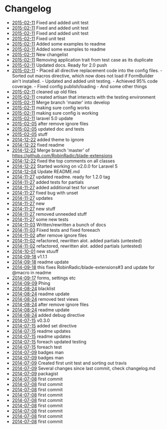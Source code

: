# Changelog 

- [2015-02-11](https://github.com/robinradic/blade-extensions/commit/6c8bc2e8f56b06c5b0131e381d556e3b5dff445b)  Fixed and added unit test  
- [2015-02-11](https://github.com/robinradic/blade-extensions/commit/9f1bcd7038a6bc5fffe5b19b97bd836504a36f02)  Fixed and added unit test  
- [2015-02-11](https://github.com/robinradic/blade-extensions/commit/ed3e4ae9bfa8f61f91ade321815a4b53c1c2698d)  Fixed and added unit test  
- [2015-02-11](https://github.com/robinradic/blade-extensions/commit/6169afeb58f040d16ad654c9a0d7e710d42dcc9f)  Fixed unit test  
- [2015-02-11](https://github.com/robinradic/blade-extensions/commit/861890b2ca8da05f3a99cdf0420410d6a4391127)  Added some examples to  readme  
- [2015-02-11](https://github.com/robinradic/blade-extensions/commit/46a6333b449160bcaef144b1dd1a6fe3d4921372)  Added some examples to  readme  
- [2015-02-11](https://github.com/robinradic/blade-extensions/commit/52d2713f37f0bcf5df957d0b6e90bbe29b9cbdda)  New changelist  
- [2015-02-11](https://github.com/robinradic/blade-extensions/commit/73e640205c28f16a563eae8a0e12069ffe182c38)  Removing application trait from test case as its duplicate  
- [2015-02-11](https://github.com/robinradic/blade-extensions/commit/afa02d5783a1614fcc27d947f1bc5096b3c77c88)  Updated docs. Ready for 2.0 push  
- [2015-02-11](https://github.com/robinradic/blade-extensions/commit/293cfcdf28df5a4aec0618be02441aae735597b3)  - Placed all directive replacement code into the config files. - Sorted out macros directive, which now does not load if FormBuilder ain't installed. - Updated and added unit testing. - Achieved 95% code coverage. - Fixed config publish/loading - And some other things  
- [2015-02-11](https://github.com/robinradic/blade-extensions/commit/2302b67081a077b2957a286ca8524113df4a333f)  cleaned up old files  
- [2015-02-11](https://github.com/robinradic/blade-extensions/commit/2ff9fa079173cea29c567c17bdc5d27882b96b7a)  created artisan that interacts with the testing environment  
- [2015-02-11](https://github.com/robinradic/blade-extensions/commit/0cf68cffd4eb335f81849c8cd45cb3f01f2dcef5)  Merge branch 'master' into develop  
- [2015-02-11](https://github.com/robinradic/blade-extensions/commit/b3b7eaeb6a825aaf9509b73f5ac7aa477e7224d0)  making sure config works  
- [2015-02-11](https://github.com/robinradic/blade-extensions/commit/455906ac5b4cb0c5322472009a7a4a23ddff3b0f)  making sure config is working  
- [2015-02-11](https://github.com/robinradic/blade-extensions/commit/706cdd2b2a2ad47a56328459e16314425ed44124)  laravel 5.0 update  
- [2015-02-05](https://github.com/robinradic/blade-extensions/commit/2c2479ea1e1e8ad9e0d5641caa4de3be04aef529)  after remove ignore files  
- [2015-02-05](https://github.com/robinradic/blade-extensions/commit/faef025f31885b874bb43d5f9d201228b9167bdf)  updated doc and tests  
- [2015-02-05](https://github.com/robinradic/blade-extensions/commit/8e3d6374c47319a92f93e671347fa657bc56f7fd)  stuff  
- [2014-12-22](https://github.com/robinradic/blade-extensions/commit/d6715070c25e8683ece7f80db3e37bf159413bcc)  added theme to ignore  
- [2014-12-22](https://github.com/robinradic/blade-extensions/commit/112584385a948fd6db6b262cf9b53580bc63c9f2)  fixed readme  
- [2014-12-22](https://github.com/robinradic/blade-extensions/commit/a90365aaf954b714ead8849415740552e739e27b)  Merge branch 'master' of https://github.com/RobinRadic/blade-extensions  
- [2014-12-22](https://github.com/robinradic/blade-extensions/commit/95e852181295c3ecd91e1e4201bc763900f7a73b)  fixed the top comments on all classes  
- [2014-12-22](https://github.com/robinradic/blade-extensions/commit/713765cf2a9e5e8a6d72263a8982033a17cb40e9)  Started working on v2.0.0 for Laravel 5  
- [2014-12-04](https://github.com/robinradic/blade-extensions/commit/e2ce7287fc64bd241e5ea44660bfbb21e1c01b64)  Update README.md  
- [2014-11-27](https://github.com/robinradic/blade-extensions/commit/b742698240e9735809a018654a3204d34ec317ce)  updated readme. ready for 1.2.0 tag  
- [2014-11-27](https://github.com/robinradic/blade-extensions/commit/69413a82101def64fc8447259063645bbe1b7dab)  added tests for partials  
- [2014-11-27](https://github.com/robinradic/blade-extensions/commit/47a91629b95b5b7bad31d28224a4510918d1ff4c)  added additional test for unset  
- [2014-11-27](https://github.com/robinradic/blade-extensions/commit/c4b3382318d0f1aeae777ccefb41561b04f2a285)  fixed bug with unset  
- [2014-11-27](https://github.com/robinradic/blade-extensions/commit/429b8a9a23efab2a40533d8362027752dbe1994f)  updates  
- [2014-11-27](https://github.com/robinradic/blade-extensions/commit/b711762a424d3d6d773f156e4a234b1f18e9a5a2)  new  
- [2014-11-27](https://github.com/robinradic/blade-extensions/commit/26ab7fb09aefceb8850d10a351263564c46c3b88)  new stuff  
- [2014-11-27](https://github.com/robinradic/blade-extensions/commit/3ba495f39789aadcb896b9cc0b114ade88dee13b)  removed unneeded stuff  
- [2014-11-27](https://github.com/robinradic/blade-extensions/commit/0524e85cfd01a3ab8d9c12d4e6ee063fa30864ad)  some new tests  
- [2014-11-03](https://github.com/robinradic/blade-extensions/commit/468a511f95de8c8fe6968c9c5df3874b87ce3c5f)  Written/rewritten a bunch of docs  
- [2014-11-03](https://github.com/robinradic/blade-extensions/commit/e8cfb91efb9e814a9efa005182cc546531b35245)  Fiixed tests and fixed foreeach  
- [2014-11-02](https://github.com/robinradic/blade-extensions/commit/5d6b96ef2be77a065d073d4de97867a3d2f9309d)  after remove ignore files  
- [2014-11-02](https://github.com/robinradic/blade-extensions/commit/b6dddea72bcd1a6006f81742f6b9d21ecc711674)  refactored, rewritten alot. added partials (untested)  
- [2014-11-02](https://github.com/robinradic/blade-extensions/commit/bb95bba50ae84601330a12f06daae06c8cce91ac)  refactored, rewritten alot. added partials (untested)  
- [2014-10-01](https://github.com/robinradic/blade-extensions/commit/4875444e3becf6647a2853667808d77a4d220cf4)  new stuuff  
- [2014-09-18](https://github.com/robinradic/blade-extensions/commit/bacd29520b4f6f2ce86a9f606c2fda29e62e5f2b)  v1.1.1  
- [2014-09-18](https://github.com/robinradic/blade-extensions/commit/4b8475eca686f50bf34583be1e3af41f134ead35)  readme update  
- [2014-09-18](https://github.com/robinradic/blade-extensions/commit/e31c6f7b2e85e61e3e5e8cad56738217c5f83632)  this fixes RobinRadic/blade-extensions#3 and update for @macro in readme  
- [2014-09-17](https://github.com/robinradic/blade-extensions/commit/ef66c928c50da10db14f5ee3d0f4189a4561a18f)  forms, settings etc  
- [2014-09-09](https://github.com/robinradic/blade-extensions/commit/1b425009c3f429bb62358798ed4457af886076e5)  Phing  
- [2014-08-24](https://github.com/robinradic/blade-extensions/commit/04d4414712cf20f16a6190a2008d12a7f3e74339)  blacklist  
- [2014-08-24](https://github.com/robinradic/blade-extensions/commit/442b2212bc9f638d3f73871b30ba9e6273e078c2)  readme update  
- [2014-08-24](https://github.com/robinradic/blade-extensions/commit/291a3b6dc38fc3e2a401cd5676f033f93d9f4618)  removed test views  
- [2014-08-24](https://github.com/robinradic/blade-extensions/commit/a7d23d0d22c5d8f56f32c29c13bad3a51dd1baa3)  after remove ignore files  
- [2014-08-24](https://github.com/robinradic/blade-extensions/commit/b328a4fe267184aadba1ef83e0c462149b146868)  readme update  
- [2014-08-24](https://github.com/robinradic/blade-extensions/commit/b366abecc97e01da874c82b39c647625a8ecffe6)  added debug directive  
- [2014-07-15](https://github.com/robinradic/blade-extensions/commit/152aa00124416bf1931bac892e17bc66c2623736)   v0.3.0  
- [2014-07-15](https://github.com/robinradic/blade-extensions/commit/707ccfb18c9400b0f426d94f6b0949ab93d607ce)   added set directive  
- [2014-07-15](https://github.com/robinradic/blade-extensions/commit/8a0d6bbb9eb80c4b6f79c1c4c727f4c4b00fa0ba)   readme updates  
- [2014-07-15](https://github.com/robinradic/blade-extensions/commit/a586d80e6e5a10bc7e59d95a694d167f68b6efb0)   readme updates  
- [2014-07-15](https://github.com/robinradic/blade-extensions/commit/d7b98ee219b0e80a56a9ac4582a647443289b4b0)   foreach updated testing  
- [2014-07-15](https://github.com/robinradic/blade-extensions/commit/7ae7d48fbf7f6e2331cda8b557f313898002c108)   foreach test  
- [2014-07-09](https://github.com/robinradic/blade-extensions/commit/ce92c1c81e14ed722a022365369e429ba2622c2f)  badges man  
- [2014-07-09](https://github.com/robinradic/blade-extensions/commit/a098a3176e4ae0ae599aaca4648e38f338617683)  badges man  
- [2014-07-09](https://github.com/robinradic/blade-extensions/commit/ec66bab909034031b214172df12acc7f31de7367)  Created first unit test and sorting out travis  
- [2014-07-09](https://github.com/robinradic/blade-extensions/commit/b5c9193f53e9c124080b31b87aebfbdd10fd194f)  Several changes since last commit, check changelog.md  
- [2014-07-09](https://github.com/robinradic/blade-extensions/commit/7fed6662f7f5b5b114bb11cf5767707265ac3b1a)  packagist  
- [2014-07-08](https://github.com/robinradic/blade-extensions/commit/db230c036a90a1e8d7bdba91331b30d7bb085853)  first commit  
- [2014-07-08](https://github.com/robinradic/blade-extensions/commit/fc52d453dd3eb8f968ee7a426f0657dd78469a32)  first commit  
- [2014-07-08](https://github.com/robinradic/blade-extensions/commit/f2a42bf4eb4e466223dcef9f01b79196b6c07593)  first commit  
- [2014-07-08](https://github.com/robinradic/blade-extensions/commit/40381cd3c1a1eb2067d4c5a8e066189a2f5cdde1)  first commit  
- [2014-07-08](https://github.com/robinradic/blade-extensions/commit/42fafb47dd14fd9e095d0647f50ce0886803b930)  first commit  
- [2014-07-08](https://github.com/robinradic/blade-extensions/commit/bcf7f2aefbfaec29f27b2f81e08784bf667f2553)  first commit  
- [2014-07-08](https://github.com/robinradic/blade-extensions/commit/e31e875104b8dd7988323bf603caab7b5c00584c)  first commit  
- [2014-07-08](https://github.com/robinradic/blade-extensions/commit/c50d1864ff1af1051c46d4410b51777658648c3c)  first commit  
- [2014-07-08](https://github.com/robinradic/blade-extensions/commit/412279c9f98269d5aa71679ef34c3519011ecfb8)  first commit  
